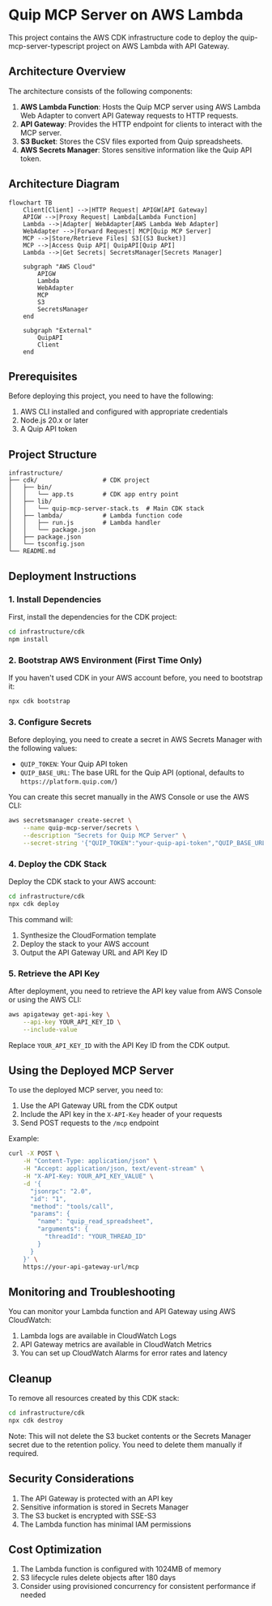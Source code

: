 # Quip MCP Server on AWS Lambda

This project contains the AWS CDK infrastructure code to deploy the quip-mcp-server-typescript project on AWS Lambda with API Gateway.

## Architecture Overview

The architecture consists of the following components:

1. **AWS Lambda Function**: Hosts the Quip MCP server using AWS Lambda Web Adapter to convert API Gateway requests to HTTP requests.
2. **API Gateway**: Provides the HTTP endpoint for clients to interact with the MCP server.
3. **S3 Bucket**: Stores the CSV files exported from Quip spreadsheets.
4. **AWS Secrets Manager**: Stores sensitive information like the Quip API token.

## Architecture Diagram

```mermaid
flowchart TB
    Client[Client] -->|HTTP Request| APIGW[API Gateway]
    APIGW -->|Proxy Request| Lambda[Lambda Function]
    Lambda -->|Adapter| WebAdapter[AWS Lambda Web Adapter]
    WebAdapter -->|Forward Request| MCP[Quip MCP Server]
    MCP -->|Store/Retrieve Files| S3[(S3 Bucket)]
    MCP -->|Access Quip API| QuipAPI[Quip API]
    Lambda -->|Get Secrets| SecretsManager[Secrets Manager]
    
    subgraph "AWS Cloud"
        APIGW
        Lambda
        WebAdapter
        MCP
        S3
        SecretsManager
    end
    
    subgraph "External"
        QuipAPI
        Client
    end
```

## Prerequisites

Before deploying this project, you need to have the following:

1. AWS CLI installed and configured with appropriate credentials
2. Node.js 20.x or later
3. A Quip API token

## Project Structure

```
infrastructure/
├── cdk/                  # CDK project
│   ├── bin/
│   │   └── app.ts        # CDK app entry point
│   ├── lib/
│   │   └── quip-mcp-server-stack.ts  # Main CDK stack
│   ├── lambda/           # Lambda function code
│   │   ├── run.js        # Lambda handler
│   │   └── package.json
│   ├── package.json
│   └── tsconfig.json
└── README.md
```

## Deployment Instructions

### 1. Install Dependencies

First, install the dependencies for the CDK project:

```bash
cd infrastructure/cdk
npm install
```

### 2. Bootstrap AWS Environment (First Time Only)

If you haven't used CDK in your AWS account before, you need to bootstrap it:

```bash
npx cdk bootstrap
```

### 3. Configure Secrets

Before deploying, you need to create a secret in AWS Secrets Manager with the following values:

- `QUIP_TOKEN`: Your Quip API token
- `QUIP_BASE_URL`: The base URL for the Quip API (optional, defaults to `https://platform.quip.com/`)

You can create this secret manually in the AWS Console or use the AWS CLI:

```bash
aws secretsmanager create-secret \
    --name quip-mcp-server/secrets \
    --description "Secrets for Quip MCP Server" \
    --secret-string '{"QUIP_TOKEN":"your-quip-api-token","QUIP_BASE_URL":"your-quip-base-url-if-needed"}'
```

### 4. Deploy the CDK Stack

Deploy the CDK stack to your AWS account:

```bash
cd infrastructure/cdk
npx cdk deploy
```

This command will:
1. Synthesize the CloudFormation template
2. Deploy the stack to your AWS account
3. Output the API Gateway URL and API Key ID

### 5. Retrieve the API Key

After deployment, you need to retrieve the API key value from AWS Console or using the AWS CLI:

```bash
aws apigateway get-api-key \
    --api-key YOUR_API_KEY_ID \
    --include-value
```

Replace `YOUR_API_KEY_ID` with the API Key ID from the CDK output.

## Using the Deployed MCP Server

To use the deployed MCP server, you need to:

1. Use the API Gateway URL from the CDK output
2. Include the API key in the `X-API-Key` header of your requests
3. Send POST requests to the `/mcp` endpoint

Example:

```bash
curl -X POST \
    -H "Content-Type: application/json" \
    -H "Accept: application/json, text/event-stream" \
    -H "X-API-Key: YOUR_API_KEY_VALUE" \
    -d '{
      "jsonrpc": "2.0",
      "id": "1",
      "method": "tools/call",
      "params": {
        "name": "quip_read_spreadsheet",
        "arguments": {
          "threadId": "YOUR_THREAD_ID"
        }
      }
    }' \
    https://your-api-gateway-url/mcp
```

## Monitoring and Troubleshooting

You can monitor your Lambda function and API Gateway using AWS CloudWatch:

1. Lambda logs are available in CloudWatch Logs
2. API Gateway metrics are available in CloudWatch Metrics
3. You can set up CloudWatch Alarms for error rates and latency

## Cleanup

To remove all resources created by this CDK stack:

```bash
cd infrastructure/cdk
npx cdk destroy
```

Note: This will not delete the S3 bucket contents or the Secrets Manager secret due to the retention policy. You need to delete them manually if required.

## Security Considerations

1. The API Gateway is protected with an API key
2. Sensitive information is stored in Secrets Manager
3. The S3 bucket is encrypted with SSE-S3
4. The Lambda function has minimal IAM permissions

## Cost Optimization

1. The Lambda function is configured with 1024MB of memory
2. S3 lifecycle rules delete objects after 180 days
3. Consider using provisioned concurrency for consistent performance if needed
